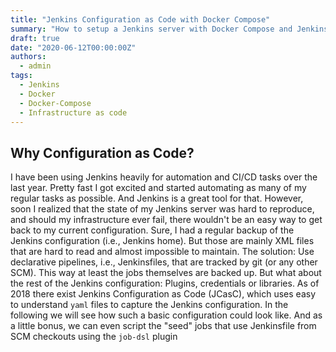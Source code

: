 ```yaml
---
title: "Jenkins Configuration as Code with Docker Compose"
summary: "How to setup a Jenkins server with Docker Compose and Jenkins Configuration as Code (JCasC)"
draft: true
date: "2020-06-12T00:00:00Z"
authors: 
  - admin
tags:
  - Jenkins
  - Docker
  - Docker-Compose
  - Infrastructure as code
---
```

## Why Configuration as Code?
I have been using Jenkins heavily for automation and CI/CD tasks over the last year. Pretty fast I got excited and started automating as many of my regular tasks as possible. And Jenkins is a great tool for that. However, soon I realized that the state of my Jenkins server was hard to reproduce, and should my infrastructure ever fail, there wouldn't be an easy way to get back to my current configuration. Sure, I had a regular backup of the Jenkins configuration (i.e., Jenkins home). But those are mainly XML files that are hard to read and almost impossible to maintain. The solution: Use declarative pipelines, i.e., Jenkinsfiles, that are tracked by git (or any other SCM). This way at least the jobs themselves are backed up. But what about the rest of the Jenkins configuration: Plugins, credentials or libraries. As of 2018 there exist Jenkins Configuration as Code (JCasC), which uses easy to understand `yaml` files to capture the Jenkins configuration. In the following we will see how such a basic configuration could look like. And as a little bonus, we can even script the "seed" jobs that use Jenkinsfile from SCM checkouts using the `job-dsl` plugin

